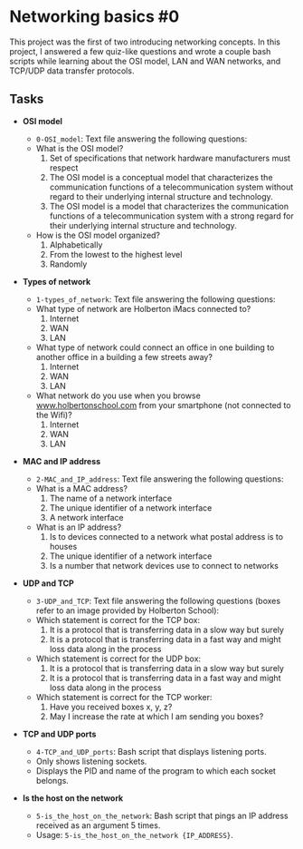 # Networking basics #0

This project was the first of two introducing networking concepts. In this 
project, I answered a few quiz-like questions and wrote a couple bash scripts 
while learning about the OSI model, LAN and WAN networks, and TCP/UDP data 
transfer protocols.

## Tasks

* **OSI model**
  * `0-OSI_model`: Text file answering the following questions:
  * What is the OSI model?
    1. Set of specifications that network hardware manufacturers must respect
    2. The OSI model is a conceptual model that characterizes the communication 
functions of a telecommunication system without regard to their underlying 
internal structure and technology.
    3. The OSI model is a model that characterizes the communication functions 
of a telecommunication system with a strong regard for their underlying 
internal structure and technology.
  * How is the OSI model organized?
    1. Alphabetically
    2. From the lowest to the highest level
    3. Randomly

* **Types of network**
  * `1-types_of_network`: Text file answering the following questions:
  * What type of network are Holberton iMacs connected to?
    1. Internet
    2. WAN
    3. LAN
  * What type of network could connect an office in one building to another 
office in a building a few streets away?
    1. Internet
    2. WAN
    3. LAN
  * What network do you use when you browse www.holbertonschool.com from your 
smartphone (not connected to the Wifi)?
    1. Internet
    2. WAN
    3. LAN

* **MAC and IP address**
  * `2-MAC_and_IP_address`: Text file answering the following questions:
  * What is a MAC address?
    1. The name of a network interface
    2. The unique identifier of a network interface
    3. A network interface
  * What is an IP address?
    1. Is to devices connected to a network what postal address is to houses
    2. The unique identifier of a network interface
    3. Is a number that network devices use to connect to networks

* **UDP and TCP**
  * `3-UDP_and_TCP`: Text file answering the following questions (boxes refer 
to an image provided by Holberton School):
  * Which statement is correct for the TCP box:
    1. It is a protocol that is transferring data in a slow way but surely
    2. It is a protocol that is transferring data in a fast way and might loss 
data along in the process
  * Which statement is correct for the UDP box:
    1. It is a protocol that is transferring data in a slow way but surely
    2. It is a protocol that is transferring data in a fast way and might loss 
data along in the process
  * Which statement is correct for the TCP worker:
    1. Have you received boxes x, y, z?
    2. May I increase the rate at which I am sending you boxes?

* **TCP and UDP ports**
  * `4-TCP_and_UDP_ports`: Bash script that displays listening ports.
  * Only shows listening sockets.
  * Displays the PID and name of the program to which each socket belongs.

* **Is the host on the network**
  * `5-is_the_host_on_the_network`: Bash script that pings an IP address 
received as an argument 5 times.
  * Usage: `5-is_the_host_on_the_network {IP_ADDRESS}`.
